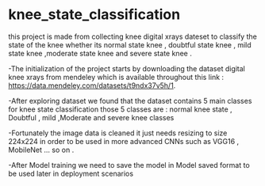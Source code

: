 # knee_state_classification


 
this project is made from collecting knee digital xrays dateset to classify the state of the knee whether its normal state knee , doubtful state knee , mild state knee ,moderate state knee and severe state knee .

-The initialization of the project starts by downloading the dataset digital knee xrays from mendeley which is available throughout this link : https://data.mendeley.com/datasets/t9ndx37v5h/1.

-After exploring dataset we found that the dataset contains 5 main classes for knee state classification those 5 classes are : normal knee state , Doubtful , mild ,Moderate and severe knee classes

-Fortunately the image data is cleaned it just needs resizing to size 224x224 in order to be used in more advanced CNNs such as VGG16 , MobileNet ... so on .

-After Model training we need to save the model in Model saved format to be used later in deployment scenarios
